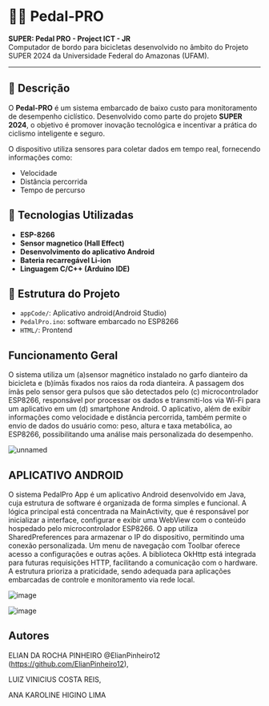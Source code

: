 # 🚴‍♂️ Pedal-PRO

**SUPER: Pedal PRO - Project ICT - JR**  
Computador de bordo para bicicletas desenvolvido no âmbito do Projeto SUPER 2024 da Universidade Federal do Amazonas (UFAM).

---

## 📌 Descrição

O **Pedal-PRO** é um sistema embarcado de baixo custo para monitoramento de desempenho ciclístico. Desenvolvido como parte do projeto **SUPER 2024**, o objetivo é promover inovação tecnológica e incentivar a prática do ciclismo inteligente e seguro.

O dispositivo utiliza sensores para coletar dados em tempo real, fornecendo informações como:

- Velocidade
- Distância percorrida
- Tempo de percurso

## 🧠 Tecnologias Utilizadas

- **ESP-8266**
- **Sensor magnetico (Hall Effect)**
- **Desenvolvimento do aplicativo Android**
- **Bateria recarregável Li-ion**
- **Linguagem C/C++ (Arduino IDE)**
  
## 📁 Estrutura do Projeto
- `appCode/`: Aplicativo android(Android Studio)
- `PedalPro.ino`: software embarcado no ESP8266
- `HTML/`: Prontend

## Funcionamento Geral
O sistema utiliza um (a)sensor magnético instalado no garfo dianteiro da bicicleta e (b)ímãs fixados nos raios da roda dianteira. A passagem dos ímãs pelo sensor gera pulsos que são detectados pelo (c) microcontrolador ESP8266, responsável por processar os dados e transmiti-los via Wi-Fi para um aplicativo em um (d) smartphone Android. O aplicativo, além de exibir informações como velocidade e distância percorrida, também permite o envio de dados do usuário como: peso, altura e taxa metabólica, ao ESP8266, possibilitando uma análise mais personalizada do desempenho.

![unnamed](https://github.com/user-attachments/assets/430514cc-cac4-4105-89fc-9a0397417eb8)

## APLICATIVO ANDROID
O sistema PedalPro App é um aplicativo Android desenvolvido em Java, cuja estrutura de software é organizada de forma simples e funcional. A lógica principal está concentrada na MainActivity, que é responsável por inicializar a interface, configurar e exibir uma WebView com o conteúdo hospedado pelo microcontrolador ESP8266. O app utiliza SharedPreferences para armazenar o IP do dispositivo, permitindo uma conexão personalizada. Um menu de navegação com Toolbar oferece acesso a configurações e outras ações. A biblioteca OkHttp está integrada para futuras requisições HTTP, facilitando a comunicação com o hardware. A estrutura prioriza a praticidade, sendo adequada para aplicações embarcadas de controle e monitoramento via rede local.

![image](https://github.com/user-attachments/assets/eeab98d9-378c-48c3-bddd-ff90e0c9cd7c)

![image](https://github.com/user-attachments/assets/3ed62e8e-8d2a-4279-a035-54a49d244906)

## Autores

ELIAN DA ROCHA PINHEIRO @ElianPinheiro12 (https://github.com/ElianPinheiro12),

LUIZ VINICIUS COSTA REIS, 

ANA KAROLINE HIGINO LIMA
